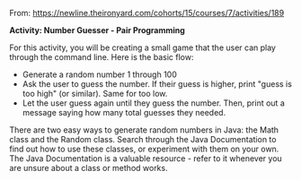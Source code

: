 From: https://newline.theironyard.com/cohorts/15/courses/7/activities/189

**Activity: Number Guesser - Pair Programming**

 For this activity, you will be creating a small game that the user can play through the command line. Here is the basic flow:

* Generate a random number 1 through 100
* Ask the user to guess the number. If their guess is higher, print "guess is too high" (or similar). Same for too low.
* Let the user guess again until they guess the number. Then, print out a message saying how many total guesses they needed.

There are two easy ways to generate random numbers in Java: the Math class and the Random class. Search through the Java Documentation to find out how to use these classes, or experiment with them on your own. The Java Documentation is a valuable resource - refer to it whenever you are unsure about a class or method works.
